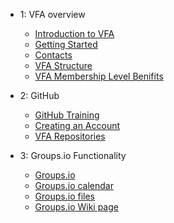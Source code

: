 - 1: VFA overview
  - [Introduction to VFA](Introduction.md)
  - [Getting Started](getting_started.md)
  - [Contacts](contacts.md)
  - [VFA Structure](vfa_Structure.md)
  - [VFA Membership Level Benifits](vfa_members.md)

- 2: GitHub
  - [GitHub Training](https://volumetricformat.github.io/GitHub_Training/#/)
  - [Creating an Account](creating_an_account.md)
  - [VFA Repositories](vfa_repositories.md)
  
- 3: Groups.io Functionality
  - [Groups.io](groups.io.md)
  - [Groups.io calendar](groups_io_calendar.md)
  - [Groups.io files](groups_io_working_with_files.md)
  - [Groups.io Wiki page](groups_io_wiki.md)


  
